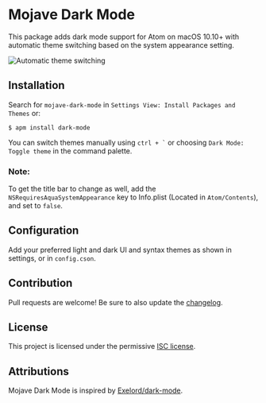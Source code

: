 # Mojave Dark Mode

This package adds dark mode support for Atom on macOS 10.10+ with automatic theme switching based on the system appearance setting.

![Automatic theme switching](https://raw.githubusercontent.com/paysonwallach/mojave-dark-mode/master/automatic-theme-switching.gif)

## Installation
Search for `mojave-dark-mode` in `Settings View: Install Packages and Themes` or:
```
$ apm install dark-mode
```

You can switch themes manually using `` ctrl + ` `` or choosing `Dark Mode: Toggle theme` in the command palette.

### Note:
To get the title bar to change as well, add the `NSRequiresAquaSystemAppearance` key to Info.plist (Located in `Atom/Contents`), and set to `false`.

## Configuration

Add your preferred light and dark UI and syntax themes as shown in settings, or in `config.cson`.

## Contribution

Pull requests are welcome! Be sure to also update the [changelog](https://github.com/paysonwallach/mojave-dark-mode/blob/master/CHANGELOG.md).

## License

This project is licensed under the permissive [ISC license](https://github.com/paysonwallach/mojave-dark-mode/blob/master/LICENSE).

## Attributions

Mojave Dark Mode is inspired by [Exelord/dark-mode](https://github.com/Exelord/dark-mode).

